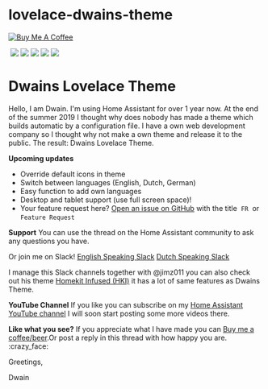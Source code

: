 # lovelace-dwains-theme

<a href="https://www.buymeacoffee.com/FAkYvrx" target="_blank"><img src="https://www.buymeacoffee.com/assets/img/custom_images/white_img.png" alt="Buy Me A Coffee" style="height: auto !important;width: auto !important;" ></a>

<a href="https://dwainscheeren.github.io/lovelace-dwains-theme/" target="_blank"><img src="https://github.com/dwainscheeren/lovelace-dwains-theme/blob/master/docs/images/forum/dwains-theme_01.jpg?raw=true " alt="" style="height: auto !important;width: auto !important;" ></a><a href="https://youtu.be/Wdh0q8K3JSk" target="_blank"><img src="https://github.com/dwainscheeren/lovelace-dwains-theme/blob/master/docs/images/forum/dwains-theme_02.jpg?raw=true " alt="" style="height: auto !important;width: auto !important;" ></a>
<img src="https://github.com/dwainscheeren/lovelace-dwains-theme/blob/master/docs/images/forum/dwains-theme_04.jpg?raw=true">
<img src="https://github.com/dwainscheeren/lovelace-dwains-theme/blob/master/docs/images/forum/dwains-theme_05.jpg?raw=true">
<img src="https://github.com/dwainscheeren/lovelace-dwains-theme/blob/master/docs/images/forum/dwains-theme_06.jpg?raw=true">
<img src="https://github.com/dwainscheeren/lovelace-dwains-theme/blob/master/docs/images/forum/dwains-theme_07.jpg?raw=true">
<img src="https://github.com/dwainscheeren/lovelace-dwains-theme/blob/master/docs/images/forum/dwains-theme_08.jpg?raw=true">

# Dwains Lovelace Theme

Hello, I am Dwain. I'm using Home Assistant for over 1 year now. At the end of the summer 2019 I thought why does nobody has made a theme which builds automatic by a configuration file. I have a own web development company so I thought why not make a own theme and release it to the public. The result: Dwains Lovelace Theme.

**Upcoming updates**
* Override default icons in theme
* Switch between languages (English, Dutch, German)
* Easy function to add own languages
* Desktop and tablet support (use full screen space)!
* Your feature request here? 
[Open an issue on GitHub](https://github.com/dwainscheeren/lovelace-dwains-theme/issues/new) with the title  `FR`  or  `Feature Request`

**Support**
You can use the thread on the Home Assistant community to ask any questions you have. 

Or join me on Slack!
[English Speaking Slack](https://join.slack.com/t/homeassistanten/shared_invite/enQtNzg1NzQyOTI4ODE2LWVhMmY3ZjMxMThhOTk1OWEwY2E4NDE0YmViZWI3NjUyNzIyMzIwNTkwMzlmMDA5N2I0MTQ4MDhiYTkwYWFlZDU)
[Dutch Speaking Slack](https://join.slack.com/t/homeassistantnlbe/shared_invite/enQtNzc4MzAwMTEyNDIwLTgwZGVmNmNhZjZkNmVkMjM1NTM3N2UwODIzZTFjMzY1ZmUyMGJiZDU5ZTEyZWEyYzMzYzQzYWJmNGE3MWVjN2I)

I manage this Slack channels together with @jimz011 you can also check out his theme [Homekit Infused (HKI)](https://community.home-assistant.io/t/homekit-infused-hki-v1-0-beta-updated-28-01-2020/117086?u=dwains) it has a lot of same features as Dwains Theme. 

**YouTube Channel**
If you like you can subscribe on my [Home Assistant YouTube channel](https://www.youtube.com/channel/UCb2GBaLC4d0rVn9pZbYbQ9A) I will soon start posting some more videos there.

**Like what you see?**
If you appreciate what I have made you can [Buy me a coffee/beer](https://www.buymeacoffee.com/FAkYvrx).Or post a reply in this thread with how happy you are. :crazy_face:

Greetings,

Dwain





